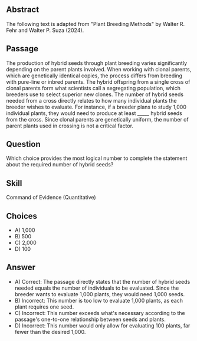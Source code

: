 ## Abstract
The following text is adapted from "Plant Breeding Methods" by Walter R. Fehr and Walter P. Suza (2024).

## Passage
The production of hybrid seeds through plant breeding varies significantly depending on the parent plants involved. When working with clonal parents, which are genetically identical copies, the process differs from breeding with pure-line or inbred parents. The hybrid offspring from a single cross of clonal parents form what scientists call a segregating population, which breeders use to select superior new clones. The number of hybrid seeds needed from a cross directly relates to how many individual plants the breeder wishes to evaluate. For instance, if a breeder plans to study 1,000 individual plants, they would need to produce at least _____ hybrid seeds from the cross. Since clonal parents are genetically uniform, the number of parent plants used in crossing is not a critical factor.

## Question
Which choice provides the most logical number to complete the statement about the required number of hybrid seeds?

## Skill
Command of Evidence (Quantitative)

## Choices
- A) 1,000
- B) 500
- C) 2,000
- D) 100

## Answer
- A) Correct: The passage directly states that the number of hybrid seeds needed equals the number of individuals to be evaluated. Since the breeder wants to evaluate 1,000 plants, they would need 1,000 seeds.
- B) Incorrect: This number is too low to evaluate 1,000 plants, as each plant requires one seed.
- C) Incorrect: This number exceeds what's necessary according to the passage's one-to-one relationship between seeds and plants.
- D) Incorrect: This number would only allow for evaluating 100 plants, far fewer than the desired 1,000.